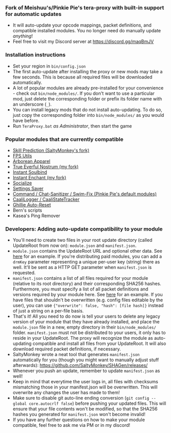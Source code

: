 ### Fork of Meishuu's/Pinkie Pie's tera-proxy with built-in support for automatic updates
* It will auto-update your opcode mappings, packet definitions, and compatible installed modules. You no longer need do manually update _anything_!
* Feel free to visit my Discord server at https://discord.gg/maqBmJV

### Installation instructions
* Set your region in `bin/config.json`
* The first auto-update after installing the proxy or new mods may take a few seconds. This is because all required files will be downloaded automatically.
* A lot of popular modules are already pre-installed for your convenience - check out `bin/node_modules/`. If you don't want to use a particular mod, just delete the corresponding folder or prefix its folder name with an underscore (`_`).
* You can install legacy mods that do not install auto-updating. To do so, just copy the corresponding folder into `bin/node_modules/` as you would have before.
* Run `TeraProxy.bat` *as Administrator*, then start the game

### Popular modules that are currently compatible
* [Skill Prediction (SaltyMonkey's fork)](https://github.com/SaltyMonkey/skill-prediction)
* [FPS Utils](https://github.com/hugedong69/fps-utils)
* [Arborean Apparel](https://github.com/hugedong69/arborean-apparel)
* [True Everful Nostrum (my fork)](https://github.com/hackerman-caali/true-everful-nostrum)
* [Instant Soulbind](https://github.com/beng-mods/instant-soulbind)
* [Instant Enchant (my fork)](https://github.com/hackerman-caali/instant-enchant)
* [Socialize](https://github.com/Leyki/Socialize/)
* [Settings Saver](https://github.com/Kaseaa/Tera-Settings-Saver)
* [Command / Chat-Sanitizer / Swim-Fix (Pinkie Pie's default modules)](https://github.com/pinkipi/tera-proxy)
* [CaaliLogger / CaaliStateTracker](https://github.com/hackerman-caali/data-logger)
* [Ghillie Auto-Reset](https://github.com/Snugglez/GG-Reset)
* Bern's scripts
* Kasea's Ping Remover

### Developers: Adding auto-update compatibility to your module
* You'll need to create two files in your root update directory (called UpdateRoot from now on): `module.json` and `manifest.json`.
* `module.json` contains the UpdateRoot URL and optional other data. See [here](https://github.com/hackerman-caali/data-logger/blob/new-auto-updates/update/CaaliLogger/module.json) for an example. If you're distributing paid modules, you can add a `drmKey` parameter representing a unique per-user key (string) there as well. It'll be sent as a HTTP GET parameter when `manifest.json` is requested.
* `manifest.json` contains a list of all files required for your module (relative to its root directory) and their corresponding SHA256 hashes. Furthermore, you must specify a list of all packet definitions and versions required by your module here. See [here](https://github.com/hackerman-caali/data-logger/blob/new-auto-updates/update/CaaliLogger/manifest.json) for an example. If you have files that shouldn't be overwritten (e.g. config files editable by the user), you can use `{"overwrite": false, "hash": [file hash]}` instead of just a string on a per-file basis.
* That's it! All you need to do now is tell your users to delete any legacy version of your module that they have already installed, and place the `module.json` file in a new, empty directory in their `bin/node_modules/` folder. `manifest.json` must not be distributed to your users, it only has to reside in your UpdateRoot. The proxy will recognize the module as auto-updating compatible and install all files from your UpdateRoot. It will also download required packet definitions, if necessary.
* SaltyMonkey wrote a neat tool that generates `manifest.json` automatically for you (though you might want to manually adjust stuff afterwards): https://github.com/SaltyMonkey/SHAGen/releases/
* Whenever you push an update, remember to update `manifest.json` as well!
* Keep in mind that everytime the user logs in, all files with checksums mismatching those in your manifest.json will be overwritten. This will overwrite any changes the user has made to them!
* Make sure to disable git auto-line ending conversion (`git config --global core.autocrlf false`) before pushing your updated files. This will ensure that your file contents won't be modified, so that the SHA256 hashes you generated for `manifest.json` won't become invalid!
* If you have any further questions on how to make your module compatible, feel free to ask me via PM or in my discord!
